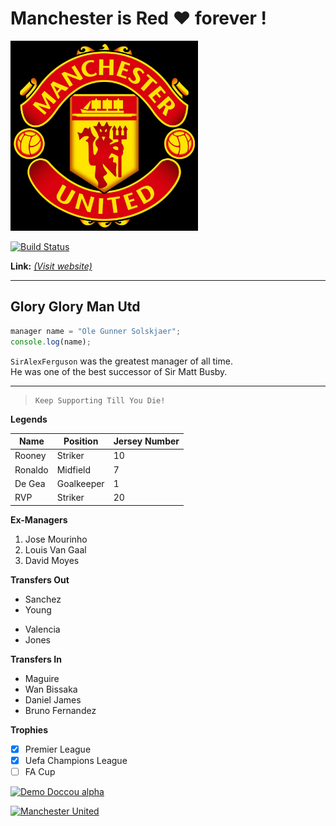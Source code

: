 # Manchester is Red :heart: forever !
<!-- ![rohit maan](ManchesterUnited.jpg "helloji") -->
<img src = "ManchesterUnited.jpg"  alt = "Manchester United"  width=300  title= "ManUtd Logo">

[![Build Status](https://travis-ci.org/github/training-kit.svg?branch=master)](https://travis-ci.org/github/training-kit)

**Link:** _[(Visit website)](https://www.manutd.com/ "OfficialSite")_

---

## Glory Glory Man Utd 

```javascript
manager name = "Ole Gunner Solskjaer";
console.log(name); 
```

`SirAlexFerguson` was the greatest manager of all time.<br>
He was one of the best successor of Sir Matt Busby.

*******

>     Keep Supporting Till You Die!

**Legends**

|   Name  |  Position  | Jersey Number
| ------- | ---------- | -------------
| Rooney  |  Striker   |     10
| Ronaldo |  Midfield  |     7
| De Gea  | Goalkeeper |     1
|   RVP   |  Striker   |     20

**Ex-Managers**
1. Jose Mourinho
2. Louis Van Gaal
3. David Moyes

**Transfers Out** 
* Sanchez
* Young
- Valencia
- Jones

**Transfers In**
- Maguire
- Wan Bissaka
- Daniel James
- Bruno Fernandez

**Trophies**
* [x] Premier League
* [x] Uefa Champions League
* [ ] FA Cup

[![Demo Doccou alpha](https://j.gifs.com/XLv12V.gif)](https://www.youtube.com/watch?v=OiMRxVndTeU)

[![Manchester United](https://www.youtube.com/watch?v=cK0-tiorIi4)](https://www.youtube.com/watch?v=cK0-tiorIi4)
